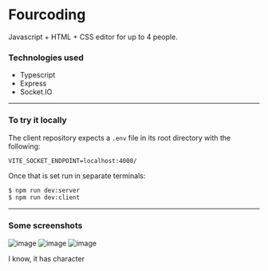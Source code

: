 # Fourcoding

Javascript + HTML + CSS editor for up to 4 people.

### Technologies used

- Typescript
- Express
- Socket.IO

---

### To try it locally

The client repository expects a `.env` file in its root directory with the following:

```
VITE_SOCKET_ENDPOINT=localhost:4000/
```

Once that is set run in separate terminals:

```bash
$ npm run dev:server
$ npm run dev:client
```

---

### Some screenshots

![image](https://github.com/user-attachments/assets/77460b12-7175-45c6-819a-6a2d94b1883b)
![image](https://github.com/user-attachments/assets/05e4d8d9-5bb0-4cf9-9a49-0698733bfd29)
![image](https://github.com/user-attachments/assets/923dcf46-91b4-4774-871f-c77e415726d3)

I know, it has character
